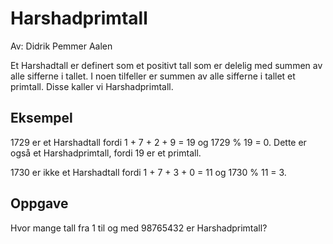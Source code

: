 # Harshadprimtall

Av: Didrik Pemmer Aalen

Et Harshadtall er definert som et positivt tall som er delelig med summen av alle sifferne i tallet. I noen tilfeller er summen av alle sifferne i tallet et primtall. Disse kaller vi Harshadprimtall.

## Eksempel
1729 er et Harshadtall fordi 1 + 7 + 2 + 9 = 19 og 1729 % 19 = 0. Dette er også et Harshadprimtall, fordi 19 er et primtall.

1730 er ikke et Harshadtall fordi 1 + 7 + 3 + 0 = 11 og 1730 % 11 = 3.

## Oppgave
Hvor mange tall fra 1 til og med 98765432 er Harshadprimtall?
